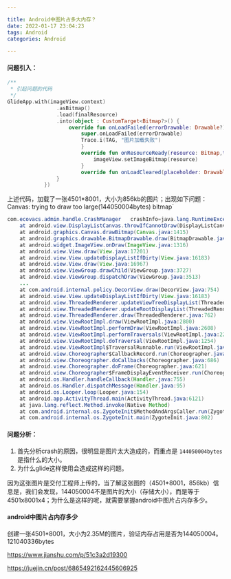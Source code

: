 ```yaml
---

title: Android中图片占多大内存？
date: 2022-01-17 23:04:23
tags: Android
categories: Android

---
```


#### **问题引入：**

```kotlin
/**
 * 引起问题的代码
 */
GlideApp.with(imageView.context)
                .asBitmap()
                .load(finalResource)
                .into(object : CustomTarget<Bitmap?>() {
                    override fun onLoadFailed(errorDrawable: Drawable?) {
                        super.onLoadFailed(errorDrawable)
                        Trace.i(TAG, "图片加载失败")
                		}
                		override fun onResourceReady(resource: Bitmap,transition: Transition<in Bitmap?>?) {
                    		imageView.setImageBitmap(resource)
                		}
                		override fun onLoadCleared(placeholder: Drawable?) {
                }
            })
```

上述代码，加载了一张4501*8001，大小为856kb的图片；出现如下问题：Canvas: trying to draw too large(144050004bytes) bitmap`

```java
com.ecovacs.admin.handle.CrashManager	crashInfo=java.lang.RuntimeException: Canvas: trying to draw too large(144050004bytes) bitmap.
	at android.view.DisplayListCanvas.throwIfCannotDraw(DisplayListCanvas.java:260)
	at android.graphics.Canvas.drawBitmap(Canvas.java:1415)
	at android.graphics.drawable.BitmapDrawable.draw(BitmapDrawable.java:528)
	at android.widget.ImageView.onDraw(ImageView.java:1316)
	at android.view.View.draw(View.java:17201)
	at android.view.View.updateDisplayListIfDirty(View.java:16183)
	at android.view.View.draw(View.java:16967)
	at android.view.ViewGroup.drawChild(ViewGroup.java:3727)
	at android.view.ViewGroup.dispatchDraw(ViewGroup.java:3513)
	...
	at com.android.internal.policy.DecorView.draw(DecorView.java:754)
	at android.view.View.updateDisplayListIfDirty(View.java:16183)
	at android.view.ThreadedRenderer.updateViewTreeDisplayList(ThreadedRenderer.java:648)
	at android.view.ThreadedRenderer.updateRootDisplayList(ThreadedRenderer.java:654)
	at android.view.ThreadedRenderer.draw(ThreadedRenderer.java:762)
	at android.view.ViewRootImpl.draw(ViewRootImpl.java:2800)
	at android.view.ViewRootImpl.performDraw(ViewRootImpl.java:2608)
	at android.view.ViewRootImpl.performTraversals(ViewRootImpl.java:2215)
	at android.view.ViewRootImpl.doTraversal(ViewRootImpl.java:1254)
	at android.view.ViewRootImpl$TraversalRunnable.run(ViewRootImpl.java:6338)
	at android.view.Choreographer$CallbackRecord.run(Choreographer.java:874)
	at android.view.Choreographer.doCallbacks(Choreographer.java:686)
	at android.view.Choreographer.doFrame(Choreographer.java:621)
	at android.view.Choreographer$FrameDisplayEventReceiver.run(Choreographer.java:860)
	at android.os.Handler.handleCallback(Handler.java:755)
	at android.os.Handler.dispatchMessage(Handler.java:95)
	at android.os.Looper.loop(Looper.java:154)
	at android.app.ActivityThread.main(ActivityThread.java:6121)
	at java.lang.reflect.Method.invoke(Native Method)
	at com.android.internal.os.ZygoteInit$MethodAndArgsCaller.run(ZygoteInit.java:912)
	at com.android.internal.os.ZygoteInit.main(ZygoteInit.java:802)
```

#### **问题分析：**

1. 首先分析crash的原因，很明显是图片太大造成的，而重点是 `144050004bytes`是指什么的大小。
2. 为什么glide这样使用会造成这样的问题。

因为这张图片是交付工程师上传的，当了解这张图的（4501*8001，856kb）信息是，我们会发现，144050004不是图片的大小（存储大小），而是等于4501x8001x4；为什么是这样的呢，就需要掌握android中图片占内存多少。

#### **android中图片占内存多少**

创建一张4501*8001，大小为2.35M的图片，验证内存占用是否为144050004。121040336bytes



https://www.jianshu.com/p/51c3a2d19300

https://juejin.cn/post/6865492162445606925
